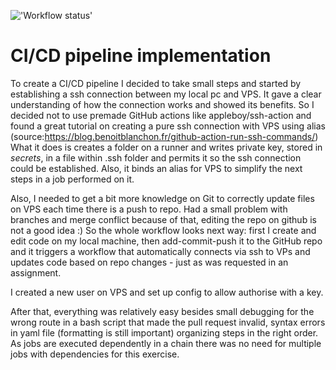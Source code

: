 !['Workflow status'](https://github.com/KateSharkun/todo/actions/workflows/workflow.yml/badge.svg)
# CI/CD pipeline implementation
To create a CI/CD pipeline I decided to take small steps and started by establishing a ssh connection between my local pc and VPS. 
It gave a clear understanding of how the connection works and showed its benefits.
So I decided not to use premade GitHub actions like appleboy/ssh-action and found a great tutorial on creating a pure ssh connection
with VPS using alias (source:https://blog.benoitblanchon.fr/github-action-run-ssh-commands/) What it does is creates a folder on a runner and writes private key, 
stored in *secrets*, in a file within .ssh folder and permits it so the ssh connection could be established. Also, it binds an alias for VPS to simplify the next steps in a job 
performed on it.

Also, I needed to get a bit more knowledge on Git to correctly update files on VPS each time there is a push to repo. 
Had a small problem with branches and merge conflict because of that, editing the repo on github is not a good idea :) 
So the whole workflow looks next way: first I create and edit code 
on my local machine, then add-commit-push it to the GitHub repo and it triggers a workflow that automatically connects via ssh to VPs and updates code based on repo changes -
just as was requested in an assignment.

I created a new user on VPS and set up config to allow authorise with a key.

After that, everything was relatively easy besides small debugging for the wrong route in a bash script that made the pull request invalid, syntax errors in yaml file (formatting is still important)
organizing steps in the right order. As jobs are executed dependently in a chain there was no need for multiple jobs with dependencies for this exercise.

